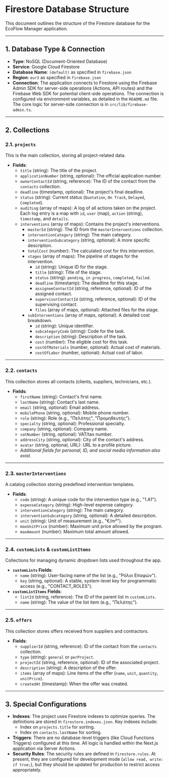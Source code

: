 # Firestore Database Structure

This document outlines the structure of the Firestore database for the EcoFlow Manager application.

---

## 1. Database Type & Connection

- **Type**: NoSQL (Document-Oriented Database)
- **Service**: Google Cloud Firestore
- **Database Name**: `(default)` as specified in `firebase.json`
- **Region**: `eur3` as specified in `firebase.json`
- **Connection**: The application connects to Firestore using the Firebase Admin SDK for server-side operations (Actions, API routes) and the Firebase Web SDK for potential client-side operations. The connection is configured via environment variables, as detailed in the `README.md` file. The core logic for server-side connection is in `src/lib/firebase-admin.ts`.

---

## 2. Collections

### 2.1. `projects`

This is the main collection, storing all project-related data.

- **Fields**:
    - `title` (string): The title of the project.
    - `applicationNumber` (string, optional): The official application number.
    - `ownerContactId` (string, reference): The ID of the contact from the `contacts` collection.
    - `deadline` (timestamp, optional): The project's final deadline.
    - `status` (string): Current status (`Quotation`, `On Track`, `Delayed`, `Completed`).
    - `auditLog` (array of maps): A log of all actions taken on the project. Each log entry is a map with `id`, `user` (map), `action` (string), `timestamp`, and `details`.
    - `interventions` (array of maps): Contains the project's interventions.
        - `masterId` (string): The ID from the `masterInterventions` collection.
        - `interventionCategory` (string): The main category.
        - `interventionSubcategory` (string, optional): A more specific description.
        - `totalCost` (number): The calculated cost for this intervention.
        - `stages` (array of maps): The pipeline of stages for the intervention.
            - `id` (string): Unique ID for the stage.
            - `title` (string): Title of the stage.
            - `status` (string): `pending`, `in progress`, `completed`, `failed`.
            - `deadline` (timestamp): The deadline for this stage.
            - `assigneeContactId` (string, reference, optional): ID of the assigned contact.
            - `supervisorContactId` (string, reference, optional): ID of the supervising contact.
            - `files` (array of maps, optional): Attached files for the stage.
        - `subInterventions` (array of maps, optional): A detailed cost breakdown.
            - `id` (string): Unique identifier.
            - `subcategoryCode` (string): Code for the task.
            - `description` (string): Description of the task.
            - `cost` (number): The eligible cost for this task.
            - `costOfMaterials` (number, optional): Actual cost of materials.
            - `costOfLabor` (number, optional): Actual cost of labor.

---

### 2.2. `contacts`

This collection stores all contacts (clients, suppliers, technicians, etc.).

- **Fields**:
    - `firstName` (string): Contact's first name.
    - `lastName` (string): Contact's last name.
    - `email` (string, optional): Email address.
    - `mobilePhone` (string, optional): Mobile phone number.
    - `role` (string): Role (e.g., "Πελάτης", "Προμηθευτής").
    - `specialty` (string, optional): Professional specialty.
    - `company` (string, optional): Company name.
    - `vatNumber` (string, optional): VAT/tax number.
    - `addressCity` (string, optional): City of the contact's address.
    - `avatar` (string, optional, URL): URL to a profile picture.
    - *Additional fields for personal, ID, and social media information also exist.*

---

### 2.3. `masterInterventions`

A catalog collection storing predefined intervention templates.

- **Fields**:
    - `code` (string): A unique code for the intervention type (e.g., "1.A1").
    - `expenseCategory` (string): High-level expense category.
    - `interventionCategory` (string): The main category.
    - `interventionSubcategory` (string, optional): A detailed description.
    - `unit` (string): Unit of measurement (e.g., "€/m²").
    - `maxUnitPrice` (number): Maximum unit price allowed by the program.
    - `maxAmount` (number): Maximum total amount allowed.

---

### 2.4. `customLists` & `customListItems`

Collections for managing dynamic dropdown lists used throughout the app.

- **`customLists` Fields**:
    - `name` (string): User-facing name of the list (e.g., "Ρόλοι Επαφών").
    - `key` (string, optional): A stable, system-level key for programmatic access (e.g., "CONTACT_ROLES").
- **`customListItems` Fields**:
    - `listId` (string, reference): The ID of the parent list in `customLists`.
    - `name` (string): The value of the list item (e.g., "Πελάτης").

---

### 2.5. `offers`

This collection stores offers received from suppliers and contractors.

- **Fields**:
    - `supplierId` (string, reference): ID of the contact from the `contacts` collection.
    - `type` (string): `general` or `perProject`.
    - `projectId` (string, reference, optional): ID of the associated project.
    - `description` (string): A description of the offer.
    - `items` (array of maps): Line items of the offer (`name`, `unit`, `quantity`, `unitPrice`).
    - `createdAt` (timestamp): When the offer was created.

---

## 3. Special Configurations

- **Indexes**: The project uses Firestore indexes to optimize queries. The definitions are stored in `firestore.indexes.json`. Key indexes include:
    - Index on `projects.title` for sorting.
    - Index on `contacts.lastName` for sorting.
- **Triggers**: There are no database-level triggers (like Cloud Functions Triggers) configured at this time. All logic is handled within the Next.js application via Server Actions.
- **Security Rules**: The security rules are defined in `firestore.rules`. At present, they are configured for development mode (`allow read, write: if true;`), but they should be updated for production to restrict access appropriately.
